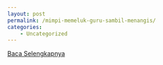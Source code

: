 ```yaml
---
layout: post
permalink: /mimpi-memeluk-guru-sambil-menangis/
categories:
    - Uncategorized
---
```


[Baca Selengkapnya](/07)